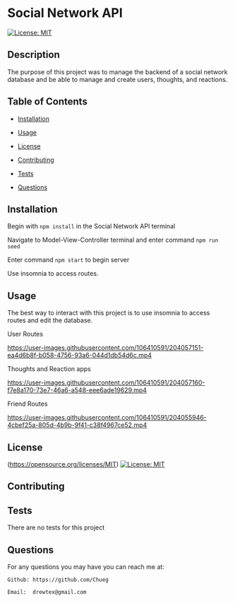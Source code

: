 # Social Network API
[![License: MIT](https://img.shields.io/badge/License-MIT-yellow.svg)](https://opensource.org/licenses/MIT)  


## Description

The purpose of this project was to manage the backend of a social network database and be able to manage and create users, thoughts, and reactions.

## Table of Contents

* [Installation](#installation)

* [Usage](#usage)

* [License](#license)

* [Contributing](#contributing)

* [Tests](#tests)

* [Questions](#questions)
## Installation

Begin with `npm install` in the Social Network API terminal

Navigate to Model-View-Controller terminal and enter command `npm run seed`

Enter command `npm start` to begin server

Use insomnia to access routes.


## Usage


The best way to interact with this project is to use insomnia to access routes and edit the database.

User Routes

https://user-images.githubusercontent.com/106410591/204057151-ea4d6b8f-b058-4756-93a6-044d1db54d6c.mp4


Thoughts and Reaction apps

https://user-images.githubusercontent.com/106410591/204057160-f7e8a170-73e7-46a6-a548-eee6ade19629.mp4


Friend Routes

https://user-images.githubusercontent.com/106410591/204055946-4cbef25a-805d-4b9b-9f41-c38f4967ce52.mp4


## License


(https://opensource.org/licenses/MIT)  [![License: MIT](https://img.shields.io/badge/License-MIT-yellow.svg)](https://opensource.org/licenses/MIT)  
## Contributing


## Tests

There are no tests for this project

## Questions



For any questions you may have you can reach me at:

    Github: https://github.com/Chueg

    Email:  drewtex@gmail.com


